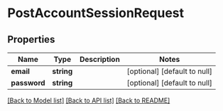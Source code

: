 # PostAccountSessionRequest

## Properties
Name | Type | Description | Notes
------------ | ------------- | ------------- | -------------
**email** | **string** |  | [optional] [default to null]
**password** | **string** |  | [optional] [default to null]

[[Back to Model list]](../README.md#documentation-for-models) [[Back to API list]](../README.md#documentation-for-api-endpoints) [[Back to README]](../README.md)


